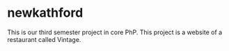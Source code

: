 # newkathford
This is our third semester project in core PhP. This project is a website of a restaurant called Vintage.
